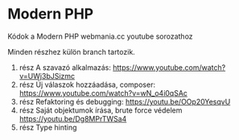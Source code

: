 # Modern PHP

Kódok a Modern PHP webmania.cc youtube sorozathoz

Minden részhez külön branch tartozik.

1. rész A szavazó alkalmazás: https://www.youtube.com/watch?v=UWj3bJSizmc
2. rész Új válaszok hozzáadása, composer: https://www.youtube.com/watch?v=wN_o4i0qSAc
3. rész Refaktoring és debugging: https://youtu.be/OOp20YesqvU
4. rész Saját objektumok írása, brute force védelem https://youtu.be/Dg8MPrTWSa4
5. rész Type hinting
